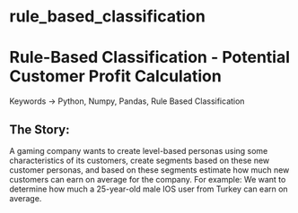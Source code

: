 # rule_based_classification

# Rule-Based Classification - Potential Customer Profit Calculation

Keywords -> Python, Numpy, Pandas, Rule Based Classification

## The Story:

A gaming company wants to create level-based personas using some characteristics of its customers,
create segments based on these new customer personas,
and based on these segments estimate how much new customers can earn on average for the company.
For example: We want to determine how much a 25-year-old male IOS user from Turkey can earn on average.

